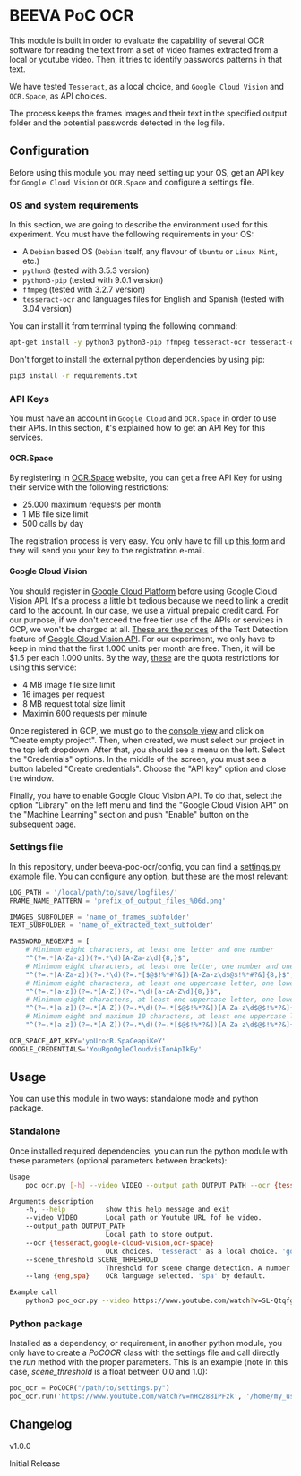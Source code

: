 # BEEVA PoC OCR

This module is built in order to evaluate the capability of several OCR software for reading the text from a set of video frames extracted from a local or youtube video. Then, it tries to identify passwords patterns in that text.

We have tested `Tesseract`, as a local choice, and `Google Cloud Vision` and `OCR.Space`, as API choices.

The process keeps the frames images and their text in the specified output folder and the potential passwords detected in the log file.

## Configuration

Before using this module you may need setting up your OS, get an API key for `Google Cloud Vision` or `OCR.Space` and configure a settings file.

### OS and system requirements

In this section, we are going to describe the environment used for this experiment. You must have the following requirements in your OS:

* A `Debian` based OS (`Debian` itself, any flavour of `Ubuntu` or `Linux Mint`, etc.)
* `python3` (tested with 3.5.3 version)
* `python3-pip` (tested with 9.0.1 version)
* `ffmpeg` (tested with 3.2.7 version)
* `tesseract-ocr` and languages files for English and Spanish (tested with 3.04 version)

You can install it from terminal typing the following command:

```bash
apt-get install -y python3 python3-pip ffmpeg tesseract-ocr tesseract-ocr-eng tesseract-ocr-spa libtesseract-dev
```
Don't forget to install the external python dependencies by using pip:

```bash
pip3 install -r requirements.txt
```

### API Keys

You must have an account in `Google Cloud` and `OCR.Space` in order to use their APIs. In this section, it's explained how to get an API Key for this services.

#### OCR.Space

By registering in [OCR.Space](https://ocr.space/ocrapi) website, you can get a free API Key for using their service with the following restrictions:

* 25.000 maximum requests per month
* 1 MB file size limit
* 500 calls by day

The registration process is very easy. You only have to fill up [this form](http://space.us11.list-manage1.com/subscribe?u=ce17e59f5b68a2fd3542801fd&id=252aee70a1) and they will send you your key to the registration e-mail.

#### Google Cloud Vision

You should register in [Google Cloud Platform](https://cloud.google.com/) before using Google Cloud Vision API. It's a process a little bit tedious because we need to link a credit card to the account. In our case, we use a virtual prepaid credit card. For our purpose, if we don't exceed the free tier use of the APIs or services in GCP, we won't be charged at all. [These are the prices](https://cloud.google.com/vision/pricing) of the Text Detection feature of [Google Cloud Vision API](https://cloud.google.com/vision/). For our experiment, we only have to keep in mind that the first 1.000 units per month are free. Then, it will be $1.5 per each 1.000 units. By the way, [these](https://cloud.google.com/vision/quotas) are the quota restrictions for using this service:

* 4 MB image file size limit
* 16 images per request
* 8 MB request total size limit
* Maximin 600 requests per minute

Once registered in GCP, we must go to the [console view](https://console.cloud.google.com/start) and click on "Create empty project". Then, when created, we must select our project in the top left dropdown. After that, you should see a menu on the left. Select the "Credentials" options. In the middle of the screen, you must see a button labeled "Create credentials". Choose the "API key" option and close the window.

Finally, you have to enable Google Cloud Vision API. To do that, select the option "Library" on the left menu and find the "Google Cloud Vision API" on the "Machine Learning" section and push "Enable" button on the [subsequent page](https://console.cloud.google.com/apis/library/vision.googleapis.com/). 

### Settings file

In this repository, under beeva-poc-ocr/config, you can find a [settings.py](https://github.com/beeva-luismesa/beeva-poc-ocr/blob/master/beeva-poc-ocr/config/settings.py) example file. You can configure any option, but these are the most relevant:

```python
LOG_PATH = '/local/path/to/save/logfiles/'
FRAME_NAME_PATTERN = 'prefix_of_output_files_%06d.png'

IMAGES_SUBFOLDER = 'name_of_frames_subfolder'
TEXT_SUBFOLDER = 'name_of_extracted_text_subfolder'

PASSWORD_REGEXPS = [
    # Minimum eight characters, at least one letter and one number
    "^(?=.*[A-Za-z])(?=.*\d)[A-Za-z\d]{8,}$",
    # Minimum eight characters, at least one letter, one number and one special character
    "^(?=.*[A-Za-z])(?=.*\d)(?=.*[$@$!%*#?&])[A-Za-z\d$@$!%*#?&]{8,}$",
    # Minimum eight characters, at least one uppercase letter, one lowercase letter and one number
    "^(?=.*[a-z])(?=.*[A-Z])(?=.*\d)[a-zA-Z\d]{8,}$",
    # Minimum eight characters, at least one uppercase letter, one lowercase letter, one number and one special character
    "^(?=.*[a-z])(?=.*[A-Z])(?=.*\d)(?=.*[$@$!%*?&])[A-Za-z\d$@$!%*?&]{8,}",
    # Minimum eight and maximum 10 characters, at least one uppercase letter, one lowercase letter, one number and one special character
    "^(?=.*[a-z])(?=.*[A-Z])(?=.*\d)(?=.*[$@$!%*?&])[A-Za-z\d$@$!%*?&]{8,10}"]

OCR_SPACE_API_KEY='yoUrocR.SpaCeapiKeY'
GOOGLE_CREDENTIALS='YouRgoOgleCloudvisIonApIkEy'
```

## Usage

You can use this module in two ways: standalone mode and python package.

### Standalone

Once installed required dependencies, you can run the python module with these parameters (optional parameters between brackets):

```bash
Usage
	poc_ocr.py [-h] --video VIDEO --output_path OUTPUT_PATH --ocr {tesseract,google-cloud-vision,ocr-space} [--scene_threshold SCENE_THRESHOLD] [--lang {eng,spa}]

Arguments description	
	-h, --help          show this help message and exit
	--video VIDEO       Local path or Youtube URL fof he video.
	--output_path OUTPUT_PATH
	                    Local path to store output.
	--ocr {tesseract,google-cloud-vision,ocr-space}
	                    OCR choices. 'tesseract' as a local choice. 'google-cloud-vision' and 'ocr-space' as an external API choices.
	--scene_threshold SCENE_THRESHOLD
                        Threshold for scene change detection. A number between 0 and 100. Default: 10.
	--lang {eng,spa}    OCR language selected. 'spa' by default.

Example call
	python3 poc_ocr.py --video https://www.youtube.com/watch?v=SL-QtqfgqTI --output_path /home/luismesa/Escritorio/demo_ocr/ --ocr google-cloud-vision --scene_threshold 10 --lang spa

```

### Python package

Installed as a dependency, or requirement, in another python module, you only have to create a *PoCOCR* class with the settings file and call directly the *run* method with the proper parameters. This is an example (note in this case, *scene_threshold* is a float between 0.0 and 1.0):
 
```python
poc_ocr = PoCOCR("/path/to/settings.py")
poc_ocr.run('https://www.youtube.com/watch?v=nHc288IPFzk', '/home/my_user/desktop', 0.1, 'ocr-space', 'spa')
```
## Changelog

v1.0.0

Initial Release